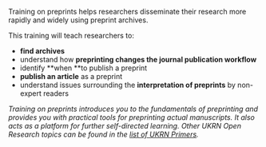 Training on preprints helps researchers disseminate their research more rapidly and widely using preprint archives.

This training will teach researchers to:
* **find archives**
* understand how **preprinting changes the journal publication workflow**
* identify **when **to publish a preprint
* **publish an article** as a preprint
* understand issues surrounding the **interpretation of preprints** by non-expert readers

_Training on preprints introduces you to the fundamentals of preprinting and
provides you with practical tools for preprinting actual manuscripts. It also acts as a
platform for further self-directed learning.
Other UKRN Open Research topics can be found in the [list of UKRN Primers](https://ukrn.org/primers/)._
